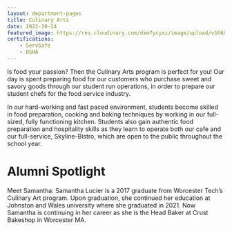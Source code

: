 ```yaml
---
layout: department-pages
title: Culinary Arts
date: 2022-10-24
featured_image: https://res.cloudinary.com/dxm7ycyxz/image/upload/v1668016894/2022/04/luisa-brimble-HvXEbkcXjSk-unsplash-1-300x200_l16sqi.jpg
certifications:
    - ServSafe
    - OSHA
---
```


Is food your passion? Then the Culinary Arts program is perfect for you! Our day is spent preparing food for our customers who purchase sweet and savory goods through our student run operations, in order to prepare our student chefs for the food service industry. 

In our hard-working and fast paced environment, students become skilled in food preparation, cooking and baking techniques by working in our full-sized, fully functioning kitchen. Students also gain authentic food preparation and hospitality skills as they learn to operate both our cafe and our full-service, Skyline-Bistro, which are open to the public throughout the school year. 

# Alumni Spotlight
Meet Samantha: 
Samantha Lucier is a 2017 graduate from Worcester Tech’s Culinary Art program. Upon graduation, she continued her education at Johnston and Wales university where she graduated in 2021. Now Samantha is continuing in her career as she is the  Head Baker at Crust Bakeshop in Worcester MA. 


